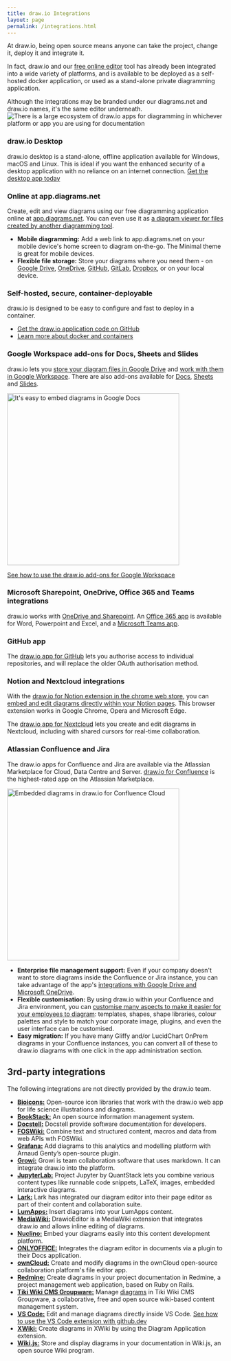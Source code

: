 ```yaml
---
title: draw.io Integrations
layout: page
permalink: /integrations.html
---
```


At draw.io, being open source means anyone can take the project, change it, deploy it and integrate it.

In fact, draw.io and our [free online editor](https://app.diagrams.net) tool has already been integrated into a wide variety of platforms, and is available to be deployed as a self-hosted docker application, or used as a stand-alone private diagramming application.

Although the integrations may be branded under our diagrams.net and draw.io names, it's the same editor underneath.
<br /><img src="/assets/img/blog/integrations.png" style="width=100%;max-width:650px;;height:auto;" alt="There is a large ecosystem of draw.io apps for diagramming in whichever platform or app you are using for documentation">

### draw.io Desktop

draw.io desktop is a stand-alone, offline application available for Windows, macOS and Linux. This is ideal if you want the enhanced security of a desktop application with no reliance on an internet connection. [Get the desktop app today](https://get.diagrams.net/)

### Online at app.diagrams.net

Create, edit and view diagrams using our free diagramming application online at [app.diagrams.net](https://app.diagrams.net). You can even use it as [a diagram viewer for files created by another diagramming tool](/blog/online-diagram-viewer.html).

* **Mobile diagramming:** Add a web link to app.diagrams.net on your mobile device's home screen to diagram on-the-go. The Minimal theme is great for mobile devices.
* **Flexible file storage:** Store your diagrams where you need them - on [Google Drive](https://app.diagrams.net/?mode=google), [OneDrive](https://app.diagrams.net/?mode=onedrive), [GitHub](https://app.diagrams.net/?mode=github), [GitLab](https://app.diagrams.net/?mode=gitlab), [Dropbox](https://app.diagrams.net/?mode=dropbox), or on your local device.

### Self-hosted, secure, container-deployable

draw.io is designed to be easy to configure and fast to deploy in a container.

* [Get the draw.io application code on GitHub](https://github.com/jgraph/docker-drawio)
* [Learn more about docker and containers](https://www.docker.com/resources/what-container)

### Google Workspace add-ons for Docs, Sheets and Slides

draw.io lets you [store your diagram files in Google Drive](https://app.diagrams.net/?mode=google) and [work with them in Google Workspace](https://gsuite.diagrams.net/). There are also add-ons available for [Docs](https://docsaddon.diagrams.net/), [Sheets](https://sheetsaddon.diagrams.net/) and [Slides](https://slidesaddon.diagrams.net/).

<img src="/assets/img/blog/addon-google-docs-examples.png" width="400" alt="It's easy to embed diagrams in Google Docs">

[See how to use the draw.io add-ons for Google Workspace](/blog/diagrams-google-docs.html)

### Microsoft Sharepoint, OneDrive, Office 365 and Teams integrations

draw.io works with [OneDrive and Sharepoint](https://app.diagrams.net/?mode=onedrive). An [Office 365 app](https://office.diagrams.net/) is available for Word, Powerpoint and Excel, and a [Microsoft Teams app](/doc/faq/microsoft-teams-diagrams.html). 

### GitHub app

The [draw.io app for GitHub](https://github.com/apps/draw-io-app) lets you authorise access to individual repositories, and will replace the older OAuth authorisation method.

### Notion and Nextcloud integrations

With the [draw.io for Notion extension in the chrome web store](https://chrome.google.com/webstore/detail/drawio-for-notion/plhaalebpkihaccllnkdaokdoeaokmle), you can [embed and edit diagrams directly within your Notion pages](/blog/drawio-notion.html). This browser extension works in Google Chrome, Opera and Microsoft Edge. 

The [draw.io app for Nextcloud](https://apps.nextcloud.com/apps/drawio) lets you create and edit diagrams in Nextcloud, including with shared cursors for real-time collaboration.

### Atlassian Confluence and Jira

The draw.io apps for Confluence and Jira are available via the Atlassian Marketplace for Cloud, Data Centre and Server. [draw.io for Confluence](https://marketplace.atlassian.com/apps/1210933/draw-io-diagrams-for-confluence) is the highest-rated app on the Atlassian Marketplace.

<img src="/assets/img/blog/embed-diagrams-confluence-cloud.png" width="400" alt="Embedded diagrams in draw.io for Confluence Cloud">

* **Enterprise file management support:** Even if your company doesn't want to store diagrams inside the Confluence or Jira instance, you can take advantage of the app's [integrations with Google Drive and Microsoft OneDrive](/doc/faq/embed-diagram-googledrive-confluence-cloud.html).
* **Flexible customisation:** By using draw.io within your Confluence and Jira environment, you can [customise many aspects to make it easier for your employees to diagram](/doc/faq/): templates, shapes, shape libraries, colour palettes and style to match your corporate image, plugins, and even the user interface can be customised.
* **Easy migration:** If you have many Gliffy and/or LucidChart OnPrem diagrams in your Confluence instances, you can convert all of these to draw.io diagrams with one click in the app administration section.

## 3rd-party integrations

The following integrations are not directly provided by the draw.io team.

* [**Bioicons:**](https://bioicons.com/extensions/) Open-source icon libraries that work with the draw.io web app for life science illustrations and diagrams.
* [**BookStack:**](https://www.bookstackapp.com/blog/beta-release-v0-20-0/) An open source information management system.
* [**Docstell:**](https://docstell.com/) Docstell provide software documentation for developers.
* [**FOSWiki:**](https://foswiki.org/Extensions/DrawIOPlugin) Combine text and structured content, macros and data from web APIs wth FOSWiki.
* [**Grafana:**](https://github.com/algenty/grafana-flowcharting) Add diagrams to this analytics and modelling platform with Arnaud Genty’s open-source plugin.
* [**Growi:**](https://growi.org/en/) Growi is team collaboration software that uses markdown. It can integrate draw.io into the platform.
* [**JupyterLab:**](https://github.com/QuantStack/jupyterlab-drawio/) Project Jupyter by QuantStack lets you combine various content types like runnable code snippets, LaTeX, images, embedded interactive diagrams.
* [**Lark:**](https://larksuite.com) Lark has integrated our diagram editor into their page editor as part of their content and collaboration suite.
* [**LumApps:**](https://docs.lumapps.com/docs/docs/design-visual-design-and-layout-landing/design-l8845750598632305/design-l4121423633803367/design-l186374575206823) Insert diagrams into your LumApps content.
* [**MediaWiki:**](https://www.mediawiki.org/wiki/Extension:DrawioEditor) DrawioEditor is a MediaWiki extension that integrates draw.io and allows inline editing of diagrams. 
* [**Nuclino:**](https://www.nuclino.com/apps/drawio/) Embed your diagrams easily into this content development platform.
* [**ONLYOFFICE:**](https://www.onlyoffice.com/blog/2022/03/onlyoffice-integrates-draw-io/) Integrates the diagram editor in documents via a plugin to their Docs application.
* [**ownCloud:**](https://marketplace.owncloud.com/apps/drawio/) Create and modify diagrams in the ownCloud open-source collaboration platform's file editor app.
* [**Redmine:**](https://www.redmine.org/plugins/redmine_drawio) Create diagrams in your project documentation in Redmine, a project management web application, based on Ruby on Rails.
* [**Tiki Wiki CMS Groupware:**](https://info.tiki.org/HomePage) Manage [diagrams](https://doc.tiki.org/Diagram) in Tiki Wiki CMS Groupware, a collaborative, free and open source wiki-based content management system.
* [**VS Code:**](https://marketplace.visualstudio.com/items?itemName=hediet.vscode-drawio) Edit and manage diagrams directly inside VS Code. [See how to use the VS Code extension with github.dev](/blog/edit-diagrams-with-github-dev.html)
* [**XWiki:**](https://extensions.xwiki.org/xwiki/bin/view/Extension/Diagram%20Application) Create diagrams in XWiki by using the Diagram Application extension.
* [**Wiki.js:**](https://js.wiki/feedback/p/drawio) Store and display diagrams in your documentation in Wiki.js, an open source Wiki program.

